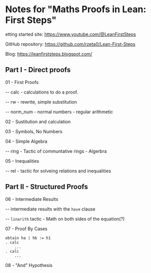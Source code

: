 # Notes for "Maths Proofs in Lean: First Steps"

etting started site: <https://www.youtube.com/@LeanFirstSteps>

GitHub repository: <https://github.com/rzeta0/Lean-First-Steps>

Blog: <https://leanfirststeps.blogspot.com/>

## Part I - Direct proofs

01 - First Proofs

-- calc - calculations to do a proof.

-- rw - rewrite, simple substitution

-- norm_num - normal numbers - regular arithmetic

02 - Sustitution and calculation

03 - Symbols, No Numbers

04 - Simple Algebra

-- ring -  Tactic of communtative rings - Algerbra

05 - Inequalities

-- rel - tactic for solveing relations and inequalities

## Part II - Structured Proofs

06 - Intermediate Results

-- intermediate results with the `have` clause

-- `linarith` tactic - Math on both sides of the equation(?)

07 - Proof By Cases

``` lean
obtain ha | hb := h1
. calc
    ...
. calc
    ...
```

08 - "And" Hypothesis
